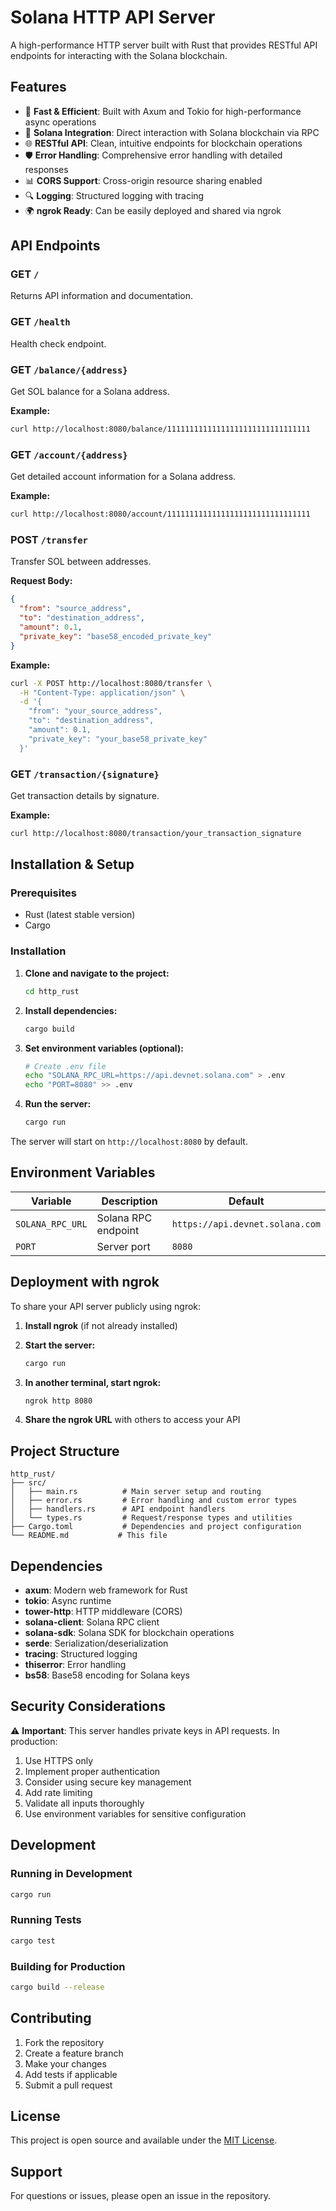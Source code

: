 # Solana HTTP API Server

A high-performance HTTP server built with Rust that provides RESTful API endpoints for interacting with the Solana blockchain.

## Features

- 🚀 **Fast & Efficient**: Built with Axum and Tokio for high-performance async operations
- 🔗 **Solana Integration**: Direct interaction with Solana blockchain via RPC
- 🌐 **RESTful API**: Clean, intuitive endpoints for blockchain operations
- 🛡️ **Error Handling**: Comprehensive error handling with detailed responses
- 📊 **CORS Support**: Cross-origin resource sharing enabled
- 🔍 **Logging**: Structured logging with tracing
- 🌍 **ngrok Ready**: Can be easily deployed and shared via ngrok

## API Endpoints

### GET `/`
Returns API information and documentation.

### GET `/health`
Health check endpoint.

### GET `/balance/{address}`
Get SOL balance for a Solana address.

**Example:**
```bash
curl http://localhost:8080/balance/11111111111111111111111111111111
```

### GET `/account/{address}`
Get detailed account information for a Solana address.

**Example:**
```bash
curl http://localhost:8080/account/11111111111111111111111111111111
```

### POST `/transfer`
Transfer SOL between addresses.

**Request Body:**
```json
{
  "from": "source_address",
  "to": "destination_address",
  "amount": 0.1,
  "private_key": "base58_encoded_private_key"
}
```

**Example:**
```bash
curl -X POST http://localhost:8080/transfer \
  -H "Content-Type: application/json" \
  -d '{
    "from": "your_source_address",
    "to": "destination_address",
    "amount": 0.1,
    "private_key": "your_base58_private_key"
  }'
```

### GET `/transaction/{signature}`
Get transaction details by signature.

**Example:**
```bash
curl http://localhost:8080/transaction/your_transaction_signature
```

## Installation & Setup

### Prerequisites
- Rust (latest stable version)
- Cargo

### Installation

1. **Clone and navigate to the project:**
   ```bash
   cd http_rust
   ```

2. **Install dependencies:**
   ```bash
   cargo build
   ```

3. **Set environment variables (optional):**
   ```bash
   # Create .env file
   echo "SOLANA_RPC_URL=https://api.devnet.solana.com" > .env
   echo "PORT=8080" >> .env
   ```

4. **Run the server:**
   ```bash
   cargo run
   ```

The server will start on `http://localhost:8080` by default.

## Environment Variables

| Variable | Description | Default |
|----------|-------------|---------|
| `SOLANA_RPC_URL` | Solana RPC endpoint | `https://api.devnet.solana.com` |
| `PORT` | Server port | `8080` |

## Deployment with ngrok

To share your API server publicly using ngrok:

1. **Install ngrok** (if not already installed)

2. **Start the server:**
   ```bash
   cargo run
   ```

3. **In another terminal, start ngrok:**
   ```bash
   ngrok http 8080
   ```

4. **Share the ngrok URL** with others to access your API

## Project Structure

```
http_rust/
├── src/
│   ├── main.rs          # Main server setup and routing
│   ├── error.rs         # Error handling and custom error types
│   ├── handlers.rs      # API endpoint handlers
│   └── types.rs         # Request/response types and utilities
├── Cargo.toml           # Dependencies and project configuration
└── README.md           # This file
```

## Dependencies

- **axum**: Modern web framework for Rust
- **tokio**: Async runtime
- **tower-http**: HTTP middleware (CORS)
- **solana-client**: Solana RPC client
- **solana-sdk**: Solana SDK for blockchain operations
- **serde**: Serialization/deserialization
- **tracing**: Structured logging
- **thiserror**: Error handling
- **bs58**: Base58 encoding for Solana keys

## Security Considerations

⚠️ **Important**: This server handles private keys in API requests. In production:

1. Use HTTPS only
2. Implement proper authentication
3. Consider using secure key management
4. Add rate limiting
5. Validate all inputs thoroughly
6. Use environment variables for sensitive configuration

## Development

### Running in Development
```bash
cargo run
```

### Running Tests
```bash
cargo test
```

### Building for Production
```bash
cargo build --release
```

## Contributing

1. Fork the repository
2. Create a feature branch
3. Make your changes
4. Add tests if applicable
5. Submit a pull request

## License

This project is open source and available under the [MIT License](LICENSE).

## Support

For questions or issues, please open an issue in the repository. 